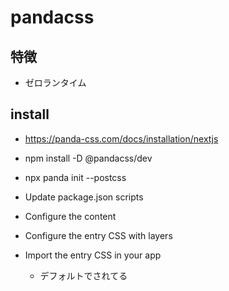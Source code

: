 # pandacss

## 特徴
- ゼロランタイム

## install
- https://panda-css.com/docs/installation/nextjs

- npm install -D @pandacss/dev
- npx panda init --postcss
- Update package.json scripts
- Configure the content
- Configure the entry CSS with layers
- Import the entry CSS in your app
    - デフォルトでされてる
